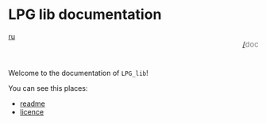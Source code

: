 # LPG lib documentation

<div style="display: flex; justify-content: space-between; margin-bottom: 25px">
  <a href="#">ru</a> <!-- Will be later -->
  <p style="text-align: right; color: gray; font-size: 15px;"><a href="/README.md">/</a>doc</p>
</div>

Welcome to the documentation of `LPG_lib`!

You can see this places:

+ [readme](/README.md)
+ [licence](/LICENCE.md)
